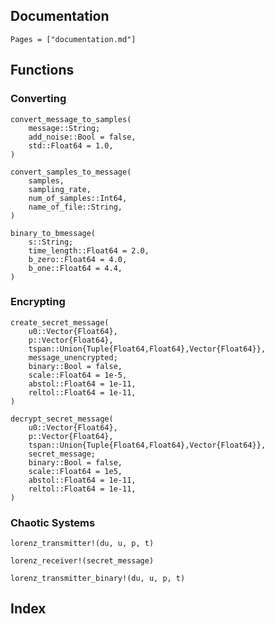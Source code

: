 ## Documentation

```@contents
Pages = ["documentation.md"]
```

## Functions

### Converting 
```@docs
convert_message_to_samples(
    message::String;
    add_noise::Bool = false,
    std::Float64 = 1.0,
)
```

```@docs
convert_samples_to_message(
    samples,
    sampling_rate,
    num_of_samples::Int64,
    name_of_file::String,
)
```

```@docs
binary_to_bmessage(
    s::String;
    time_length::Float64 = 2.0,
    b_zero::Float64 = 4.0,
    b_one::Float64 = 4.4,
)
```
### Encrypting
```@docs
create_secret_message(
    u0::Vector{Float64},
    p::Vector{Float64},
    tspan::Union{Tuple{Float64,Float64},Vector{Float64}},
    message_unencrypted;
    binary::Bool = false,
    scale::Float64 = 1e-5,
    abstol::Float64 = 1e-11,
    reltol::Float64 = 1e-11,
)
```

```@docs
decrypt_secret_message(
    u0::Vector{Float64},
    p::Vector{Float64},
    tspan::Union{Tuple{Float64,Float64},Vector{Float64}},
    secret_message;
    binary::Bool = false,
    scale::Float64 = 1e5,
    abstol::Float64 = 1e-11,
    reltol::Float64 = 1e-11,
)
```

### Chaotic Systems 
```@docs
lorenz_transmitter!(du, u, p, t)
```

```@docs
lorenz_receiver!(secret_message)
```

```@docs
lorenz_transmitter_binary!(du, u, p, t)
```
## Index

```@index
```
